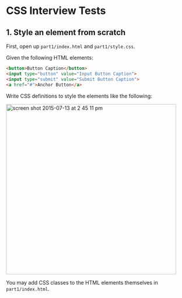 # CSS Interview Tests

## 1. Style an element from scratch

First, open up `part1/index.html` and `part1/style.css`.

Given the following HTML elements:

```html
<button>Button Caption</button>
<input type="button" value="Input Button Caption">
<input type="submit" value="Submit Button Caption">
<a href="#">Anchor Button</a>
```

Write CSS definitions to style the elements like the following:

<img width="466" alt="screen shot 2015-07-13 at 2 45 11 pm" src="https://cloud.githubusercontent.com/assets/3170805/8661833/71b7e6a2-296f-11e5-97ac-4de5ca4d7aea.png">

You may add CSS classes to the HTML elements themselves in `part1/index.html`.
